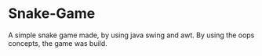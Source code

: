 # Snake-Game
A simple snake game made, by using java swing and awt.
By using the oops concepts, the game was build.
